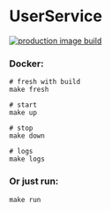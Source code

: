 # UserService
[![production image build](https://github.com/invenlore/user.service/actions/workflows/master.yaml/badge.svg?branch=master)](https://github.com/invenlore/user.service/actions/workflows/master.yaml)

### Docker:
```shell
# fresh with build
make fresh

# start
make up

# stop
make down

# logs
make logs
```

### Or just run:
```shell
make run
```
